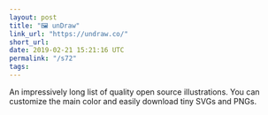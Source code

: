 ```yaml
---
layout: post
title: "🖼️ unDraw"
link_url: "https://undraw.co/"
short_url:
date: 2019-02-21 15:21:16 UTC
permalink: "/s72"
tags:
---
```





An impressively long list of quality open source illustrations. You can customize the main color and easily download tiny SVGs and PNGs.